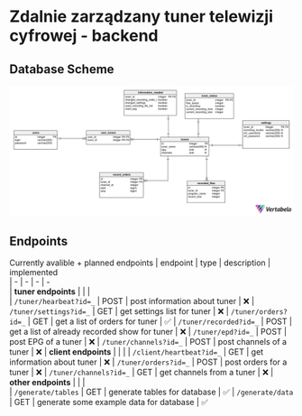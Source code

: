# Zdalnie zarządzany tuner telewizji cyfrowej - backend 

## Database Scheme
![db-scheme](documentation/dbscheme.png)



## Endpoints

Currently avalible + planned endpoints
| endpoint                  | type  | description                                   | implemented   
| -                         | -     | -                                             |  -    
| **tuner endpoints**       |       |                                               |         
| `/tuner/hearbeat?id=_`    | POST  | post information about tuner                  | ❌
| `/tuner/settings?id=_`    | GET   | get settings list for tuner                   | ❌
| `/tuner/orders?id=_`      | GET   | get a list of orders for tuner                | ✅
| `/tuner/recorded?id=_`    | POST  | get a list of already recorded show for tuner | ❌
| `/tuner/epd?id=_`         | POST  | post EPG of a tuner                           | ❌
| `/tuner/channels?id=_`    | POST  | post channels of a tuner                      | ❌
| **client endpoints**      |       |                                               | 
| `/client/heartbeat?id=_`  | GET   | get information about tuner                   | ❌
| `/tuner/orders?id=_`      | POST  | post orders for a tuner                       | ❌
| `/tuner/channels?id=_`    | GET   | get channels from a tuner                     | ❌
| **other endpoints**       |       |                                               |         
| `/generate/tables`        | GET   | generate tables for database                  | ✅
| `/generate/data`          | GET   | generate some example data for database       | ✅